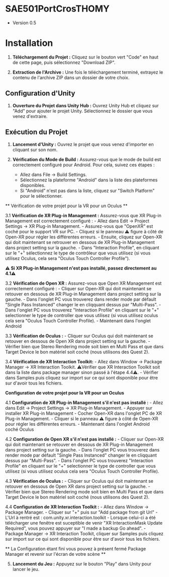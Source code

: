 # SAE501PortCrosTHOMY

- Version 0.5
  
# Installation


1. **Téléchargement du Projet :** Cliquez sur le bouton vert "Code" en haut de cette page, puis sélectionnez "Download ZIP".


2. **Extraction de l'Archive :** Une fois le téléchargement terminé, extrayez le contenu de l'archive ZIP dans un dossier de votre choix.


## Configuration d'Unity


1. **Ouverture du Projet dans Unity Hub :** Ouvrez Unity Hub et cliquez sur "Add" pour ajouter le projet Unity. Sélectionnez le dossier que vous venez d'extraire.


## Exécution du Projet


1. **Lancement d'Unity :** Ouvrez le projet que vous venez d'importer en cliquant sur son nom.

2. **Vérification du Mode de Build :** Assurez-vous que le mode de build est correctement configuré pour Android. Pour cela, suivez ces étapes :
    - Allez dans File -> Build Settings.
    - Sélectionnez la plateforme "Android" dans la liste des plateformes disponibles.
    - Si "Android" n'est pas dans la liste, cliquez sur "Switch Platform" pour le sélectionner.

** Vérification de votre projet pour la VR pour un Oculus **

3.1 **Vérification de XR Plug-in Management :** Assurez-vous que XR Plug-in Management est correctement configuré :
    - Allez dans Edit -> Project Settings -> XR Plug-in Management.
    - Assurez-vous que "OpenXR" est coché pour le support VR sur PC.
    - Cliquez si le panneau ⚠️ figure à côté de Open-XR pour régler les différentes erreurs.
    - Ensuite, cliquez sur Open-XR qui doit maintenant se retrouver en dessous de XR Plug-in Management dans project setting sur la gauche.
    - Dans "Interaction Profile", en cliquant sur le "+" sélectionnez le type de contrôleur que vous utilisez (si vous utilisez Oculus, cela sera "Oculus Touch Controller Profile").
    
**⚠️ Si XR Plug-in Management n'est pas installé, passez directement au 4.1⚠️**


3.2 **Vérification de Open XR :** Assurez-vous que Open XR Management est correctement configuré :
    - Cliquer sur Open-XR qui doit maintenant se retouver en dessous de XR Plug-in Management dans project setting sur la gauche.
    - Dans l'onglet PC vous trouverez dans render mode par défault "Single Pass Instanced" changer le en cliqquant dessus par "Multi-Pass".
    - Dans l'onglet PC vous trouverez "Interaction Profile" en cliquant sur le "+" selectionner le type de controller que vous utilisez (si vous utilisez oculus cela sera "Oculus Touch Controller Profile).
    - Maintenant dans l'onglet Android 

    
3.3 **Vérification de Oculus :**
    - Cliquer sur Oculus qui doit maintenant se retouver en dessous de Open XR dans project setting sur la gauche.
    - Vérifier bien que Stereo Rendering mode soit bien en Multi Pass et que dans Target Device le bon matériel soit coché (nous utilisons des Quest 2).

3.4 **Vérification de XR Interaction Toolkit:**
    - Allez dans Window -> Package Manager -> XR Interaction Toolkit. ⚠️Vérifier que XR Interaction Toolkit soit dans la liste dans package manager sinon passé à l'étape 4.4⚠️.
    - Vérifier dans Samples puis cliquez sur import sur ce qui sont disponible pour être sur d'avoir tous les fichiers.



**Configuration de votre projet pour la VR pour un Oculus**



4.1 **Configuration de XR Plug-in Management s'il n'est pas installé :**
    - Allez dans Edit -> Project Settings -> XR Plug-in Management.
    - Appuyer sur installer XR Plug-in Management
    - Cocher Open-XR dans l'onglet PC de XR Plug-in Management.
    - Cliquer si le panneau ⚠️ figure à côté de Open-XR pour régler les différentes erreurs.
    - Maintenant dans l'onglet Android coché Oculus


4.2 **Configuration de Open XR s'il n'est pas installé :**
    - Cliquer sur Open-XR qui doit maintenant se retouver en dessous de XR Plug-in Management dans project setting sur la gauche.
    - Dans l'onglet PC vous trouverez dans render mode par défault "Single Pass Instanced" changer le en cliqquant dessus par "Multi-Pass".
    - Dans l'onglet PC vous trouverez "Interaction Profile" en cliquant sur le "+" selectionner le type de controller que vous utilisez (si vous utilisez oculus cela sera "Oculus Touch Controller Profile).

    
4.3 **Vérification de Oculus :**
    - Cliquer sur Oculus qui doit maintenant se retouver en dessous de Open XR dans project setting sur la gauche.
    - Vérifier bien que Stereo Rendering mode soit bien en Multi Pass et que dans Target Device le bon matériel soit coché (nous utilisons des Quest 2).



4.4 **Configuration de XR Interaction Toolkit :**
    - Allez dans Window -> Package Manager.
    - Cliquer sur "+" puis sur "Add package from git Url"
    - L'Url à rentré est : com.unity.xr.interaction.toolkit
    - Lorsque celui-ci a été télécharger une fenêtre est suceptible de venir "XR InteractionMask Update Required", vous pouvez appuyer sur "I made a backup Go ahead".
    - Package Manager -> XR Interaction Toolkit, cliquer sur Samples puis cliquez sur import sur ce qui sont disponible pour être sur d'avoir tous les fichiers.


    
** La Configuration étant fini vous pouvez à présent fermé Package Manager et revenir sur l'écran de votre scène **



5. **Lancement du Jeu :** Appuyez sur le bouton "Play" dans Unity pour lancer le jeu.
